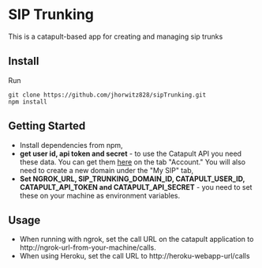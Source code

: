 # SIP Trunking

This is a catapult-based app for creating and managing sip trunks

## Install

Run

```
git clone https://github.com/jhorwitz828/sipTrunking.git
npm install
```

## Getting Started

* Install dependencies from npm,
* **get user id, api token and secret** - to use the Catapult API you need these data. You can get them [here](https://catapult.inetwork.com/pages/catapult.jsf) on the tab "Account." You will also need to create a new domain under the "My SIP" tab,
* **Set NGROK_URL, SIP_TRUNKING_DOMAIN_ID, CATAPULT_USER_ID, CATAPULT_API_TOKEN and CATAPULT_API_SECRET** - you need to set these on your machine as environment variables.

## Usage

* When running with ngrok, set the call URL on the catapult application to http://ngrok-url-from-your-machine/calls.
* When using Heroku, set the call URL to http://heroku-webapp-url/calls
